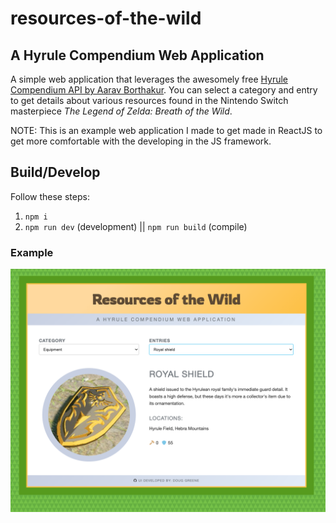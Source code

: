 # resources-of-the-wild

## A Hyrule Compendium Web Application

A simple web application that leverages the awesomely free [Hyrule Compendium API by Aarav Borthakur](https://botw-compendium.herokuapp.com). You can select a category and entry to get details about various resources found in the Nintendo Switch masterpiece _The Legend of Zelda: Breath of the Wild_.

NOTE: This is an example web application I made to get made in ReactJS to get more comfortable with the developing in the JS framework.

## Build/Develop

Follow these steps:

1. `npm i`
2. `npm run dev` (development) || `npm run build` (compile)

### Example

[<img src="readme.png">](example)
